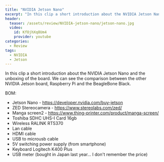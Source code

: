 ```yaml
---
title: "NVIDIA Jetson Nano"
excerpt: "In this clip a short introduction about the NVIDIA Jetson Nano and the unboxing of the board. We can see the comparison between the other NVIDIA Jetson board, Raspberry Pi and the BeagleBone Black."
header:
  teaser: /assets/review/NVIDIA-jetson-nano/jetson-nano.jpg
  video:
    id: KfOjhXq8Um4
    provider: youtube
categories:
  - Review
tags:
  - NVIDIA
  - Jetson
---
```


In this clip a short introduction about the NVIDIA Jetson Nano and the unboxing of the board. We can see the comparison between the other NVIDIA Jetson board, Raspberry Pi and the BeagleBone Black.

BOM:
* Jetson Nano - https://developer.nvidia.com/buy-jetson
* ZED Stereocamera - https://www.stereolabs.com/zed/
* Manga screen2 - https://www.thing-printer.com/product/manga-screen/
* Toshiba SDHC UHS-I Card 16gb
* Wireless RALINK RT5370
* Lan cable
* HDMI cable
* USB to microusb cable
* 5V switching power supply (from smartphone)
* Keyboard Logitech K400 Plus
* USB meter (bought in Japan last year... I don't remember the price)